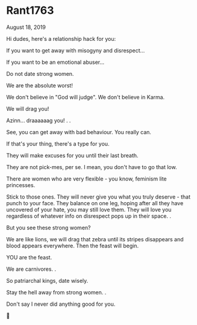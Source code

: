 # Rant1763


August 18, 2019 

Hi dudes, here's a relationship hack for you:

If you want to get away with misogyny and disrespect...

If you want to be an emotional abuser...

Do not date strong women.

We are the absolute worst!

We don't believe in "God will judge". We don't believe in Karma. 

We will drag you!

Azinn... draaaaaag you!
.
.

See, you can get away with bad behaviour. You really can. 

If that's your thing, there's a type for you.

They will make excuses for you until their last breath.

They are not pick-mes, per se. I mean, you don't have to go that low.

There are women who are very flexible - you know, feminism lite princesses.

Stick to those ones. They will never give you what you truly deserve - that punch to your face. 
They balance on one leg, hoping after all they have uncovered of your hate, you may still love them.
They will love you regardless of whatever info on disrespect pops up in their space.
.

But you see these strong women?

We are like lions, we will drag that zebra until its stripes disappears and blood appears everywhere. Then the feast will begin.

YOU are the feast.

We are carnivores. 
.

So patriarchal kings, date wisely. 

Stay the hell away from strong women. 
.

Don't say I never did anything good for you. 

💚